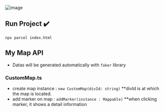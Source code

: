 ![image](https://github.com/Tokitaka/maps-typescript/assets/110197274/76e62ff8-b03d-4c9a-af13-0800b3345830)

## Run Project ✔️
`` npx parcel index.html ``
## My Map API
- Datas will be generated automatically with `faker` library
### CustomMap.ts 
- create map instance : `new CustomMap(divId: string)`
  **divId is at which the map is located.
- add marker on map : `addMarker(instance : Mappable)`
  **when clicking marker, it shows a detail information

